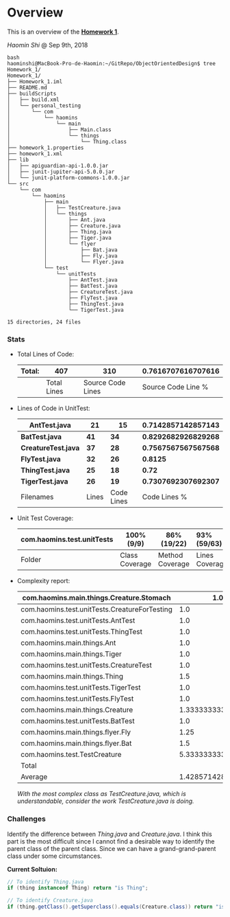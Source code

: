 # Overview

This is an overview of the [__Homework 1__](https://github.com/sssurvey/ObjectOrientedDesign/tree/master/Homework_1).

_Haomin Shi_ @ Sep 9th, 2018

```
bash
haominshi@MacBook-Pro-de-Haomin:~/GitRepo/ObjectOrientedDesign$ tree Homework_1/
Homework_1/
├── Homework_1.iml
├── README.md
├── buildScripts
│   ├── build.xml
│   └── personal_testing
│       └── com
│           └── haomins
│               └── main
│                   ├── Main.class
│                   └── things
│                       └── Thing.class
├── homework_1.properties
├── homework_1.xml
├── lib
│   ├── apiguardian-api-1.0.0.jar
│   ├── junit-jupiter-api-5.0.0.jar
│   └── junit-platform-commons-1.0.0.jar
└── src
    └── com
        └── haomins
            ├── main
            │   ├── TestCreature.java
            │   └── things
            │       ├── Ant.java
            │       ├── Creature.java
            │       ├── Thing.java
            │       ├── Tiger.java
            │       └── flyer
            │           ├── Bat.java
            │           ├── Fly.java
            │           └── Flyer.java
            └── test
                └── unitTests
                    ├── AntTest.java
                    ├── BatTest.java
                    ├── CreatureTest.java
                    ├── FlyTest.java
                    ├── ThingTest.java
                    └── TigerTest.java

15 directories, 24 files
```

### Stats

- Total Lines of Code:

  | Total: | 407         | 310               | 0.7616707616707616 |
  | ------ | ----------- | ----------------- | ------------------ |
  |        | Total Lines | Source Code Lines | Source Code Line % |

- Lines of Code in UnitTest:

  | AntTest.java          | **21** | **15**     | **0.7142857142857143** |
  | --------------------- | ------ | ---------- | ---------------------- |
  | **BatTest.java**      | **41** | **34**     | **0.8292682926829268** |
  | **CreatureTest.java** | **37** | **28**     | **0.7567567567567568** |
  | **FlyTest.java**      | **32** | **26**     | **0.8125**             |
  | **ThingTest.java**    | **25** | **18**     | **0.72**               |
  | **TigerTest.java**    | **26** | **19**     | **0.7307692307692307** |
  | Filenames             | Lines  | Code Lines | Code Lines %           |

- Unit Test Coverage:

  | com.haomins.test.unitTests | 100% (9/9)     | 86% (19/22)     | 93% (59/63)    |
  | -------------------------- | -------------- | --------------- | :------------- |
  | Folder                     | Class Coverage | Method Coverage | Lines Coverage |

- Complexity report:

  | com.haomins.main.things.Creature.Stomach      | 1.0                | 2.0  |
  | --------------------------------------------- | ------------------ | ---- |
  | com.haomins.test.unitTests.CreatureForTesting | 1.0                | 2.0  |
  | com.haomins.test.unitTests.AntTest            | 1.0                | 2.0  |
  | com.haomins.test.unitTests.ThingTest          | 1.0                | 2.0  |
  | com.haomins.main.things.Ant                   | 1.0                | 2.0  |
  | com.haomins.main.things.Tiger                 | 1.0                | 2.0  |
  | com.haomins.test.unitTests.CreatureTest       | 1.0                | 2.0  |
  | com.haomins.main.things.Thing                 | 1.5                | 3.0  |
  | com.haomins.test.unitTests.TigerTest          | 1.0                | 3.0  |
  | com.haomins.test.unitTests.FlyTest            | 1.0                | 4.0  |
  | com.haomins.main.things.Creature              | 1.3333333333333333 | 4.0  |
  | com.haomins.test.unitTests.BatTest            | 1.0                | 5.0  |
  | com.haomins.main.things.flyer.Fly             | 1.25               | 5.0  |
  | com.haomins.main.things.flyer.Bat             | 1.5                | 6.0  |
  | com.haomins.test.TestCreature                 | 5.333333333333333  | 16.0 |
  | Total                                         |                    | 60.0 |
  | Average                                       | 1.4285714285714286 | 4.0  |

  _With the most complex class as TestCreature.java, which is understandable, consider the work TestCreature.java is doing._

### Challenges

Identify the difference between _Thing.java_ and _Creature.java_. I think this part is the most difficult since I cannot find a desirable way to identify the parent class of the parent class. Since we can have a grand-grand-parent class under some circumstances.

__Current Soltuion:__

```java
// To identify Thing.java
if (thing instanceof Thing) return "is Thing";

// To identify Creature.java
if (thing.getClass().getSuperclass().equals(Creature.class)) return "is Creature"
```
